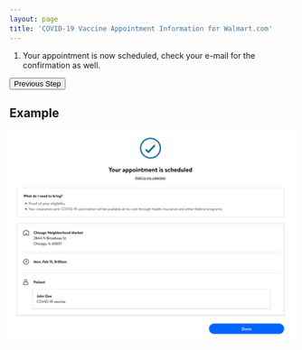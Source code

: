 ```yaml
---
layout: page
title: 'COVID-19 Vaccine Appointment Information for Walmart.com'
---
```


1. Your appointment is now scheduled, check your e-mail for the confirmation as well.

[<button>Previous Step</button>](./final-overview)

## Example

![Example Form](./images/confirmation.png)

